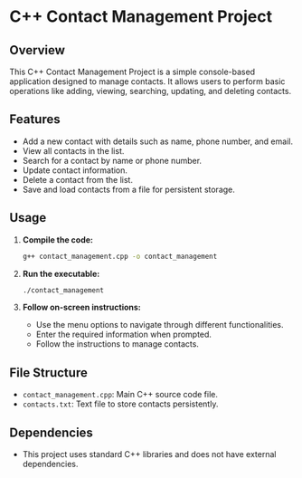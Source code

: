 # C++ Contact Management Project

## Overview
This C++ Contact Management Project is a simple console-based application designed to manage contacts. It allows users to perform basic operations like adding, viewing, searching, updating, and deleting contacts.

## Features
- Add a new contact with details such as name, phone number, and email.
- View all contacts in the list.
- Search for a contact by name or phone number.
- Update contact information.
- Delete a contact from the list.
- Save and load contacts from a file for persistent storage.

## Usage
1. **Compile the code:**
    ```bash
    g++ contact_management.cpp -o contact_management
    ```

2. **Run the executable:**
    ```bash
    ./contact_management
    ```

3. **Follow on-screen instructions:**
    - Use the menu options to navigate through different functionalities.
    - Enter the required information when prompted.
    - Follow the instructions to manage contacts.

## File Structure
- `contact_management.cpp`: Main C++ source code file.
- `contacts.txt`: Text file to store contacts persistently.

## Dependencies
- This project uses standard C++ libraries and does not have external dependencies.

